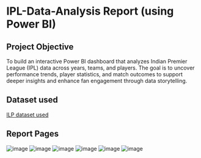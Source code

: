 # IPL-Data-Analysis Report (using Power BI)
## Project Objective
To build an interactive Power BI dashboard that analyzes Indian Premier League (IPL) data across years, teams, and players. The goal is to uncover performance trends, player statistics, and match outcomes to support deeper insights and enhance fan engagement through data storytelling.
## Dataset used
<a href =""> ILP dataset used </a>
## Report Pages
![image](https://github.com/user-attachments/assets/b28ca6b3-a573-4c2e-bda5-62be7b52e35e)
![image](https://github.com/user-attachments/assets/65819dad-6ce7-4454-8e0a-4b3003aa576d)
![image](https://github.com/user-attachments/assets/08e41fbe-430f-4d83-8eb8-2dc04a1700d9)
![image](https://github.com/user-attachments/assets/0b40fda1-d636-458b-8ef6-ff570859a4f6)
![image](https://github.com/user-attachments/assets/b07c3f3d-538a-4c96-8537-8e4f2ca889ee)
![image](https://github.com/user-attachments/assets/18c318f8-418d-4e23-af55-61d36bba6c9d)



